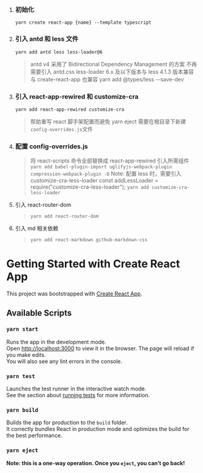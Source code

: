 1. ### 初始化
   `yarn create react-app {name} --template typescript`
2. ### 引入 antd 和 less 文件
   `yarn add antd less less-loader@6`
   > antd v4 采用了 Bidirectional Dependency Management 的方案 不再需要引入 antd.css
   > less-loader 6.x 及以下版本与 less 4.1.3 版本兼容 与 create-react-app 也兼容
   > yarn add @types/less --save-dev
3. ### 引入 react-app-rewired 和 customize-cra
   `yarn add react-app-rewired customize-cra`
   > 帮助重写 react 脚手架配置而避免 yarn eject
   > 需要在根目录下新建`config-overrides.js`文件
4. ### 配置 config-overrides.js
   > 将 react-scripts 命令全部替换成 react-app-rewired
   > 引入所需组件
   > `yarn add babel-plugin-import uglifyjs-webpack-plugin compression-webpack-plugin -D`
   > Note: 配置 less 时，需要引入 customize-cra-less-loader
   > const addLessLoader = require("customize-cra-less-loader");
   > `yarn add customize-cra-less-loader`
5. 引入 react-router-dom
   > `yarn add react-router-dom`
6. 引入 md 相关依赖
   > `yarn add react-markdown github-markdown-css`
   <!-- //////////////////////////////////////////////////////////////// -->

# Getting Started with Create React App

This project was bootstrapped with [Create React App](https://github.com/facebook/create-react-app).

## Available Scripts

### `yarn start`

Runs the app in the development mode.\
Open [http://localhost:3000](http://localhost:3000) to view it in the browser.
The page will reload if you make edits.\
You will also see any lint errors in the console.

### `yarn test`

Launches the test runner in the interactive watch mode.\
See the section about [running tests](https://facebook.github.io/create-react-app/docs/running-tests) for more information.

### `yarn build`

Builds the app for production to the `build` folder.\
It correctly bundles React in production mode and optimizes the build for the best performance.

### `yarn eject`

**Note: this is a one-way operation. Once you `eject`, you can’t go back!**
